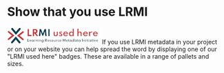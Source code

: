 # Show that you use LRMI 
![LRMI used here](images/usedHereLong_small+bright.png)If you use LRMI metadata in your project or on your website you can help spread the word by displaying one of our "LRMI used here" badges. These are available in a range of pallets and sizes.

